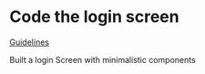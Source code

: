 # Code the login screen

  [Guidelines](https://github.com/Dezenix/native-frontend-flutter/blob/main/Guidelines.md)
  
Built a login Screen with minimalistic components




